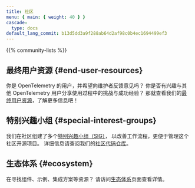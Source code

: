 ```yaml
---
title: 社区
menu: { main: { weight: 40 } }
cascade:
  type: docs
default_lang_commit: b13d5dd3a9f288ab64d2af98c0b4ec1694499ef3
---
```


{{% community-lists %}}

## 最终用户资源 {#end-user-resources}

你是 OpenTelemetry 的用户，并希望向维护者反馈意见吗？
你是否有兴趣与其他 OpenTelemetry 用户分享使用过程中的挑战与成功经验？
那就查看我们的[最终用户资源](/community/end-user/)，了解更多信息吧！

## 特别兴趣小组 {#special-interest-groups}

我们在社区组建了多个[特别兴趣小组（SIG）](https://github.com/open-telemetry/community#special-interest-groups)，
以改善工作流程，更便于管理这个社区开源项目。
详细信息请查阅我们的[社区代码仓库](https://github.com/open-telemetry/community)。

## 生态体系 {#ecosystem}

在寻找组件、示例、集成方案等资源？
请访问[生态体系](/ecosystem/)页面查看详情。
